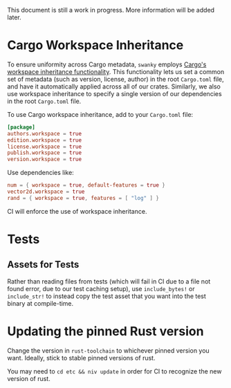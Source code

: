This document is still a work in progress. More information will be added later.

# Cargo Workspace Inheritance
To ensure uniformity across Cargo metadata, `swanky` employs [Cargo's workspace inheritance functionality](https://betterprogramming.pub/workspace-inheritance-in-rust-65d0bb8f9424).
This functionality lets us set a common set of metadata (such as version, license, author) in the root `Cargo.toml` file, and have it automatically applied across all of our crates.
Similarly, we also use workspace inheritance to specify a single version of our dependencies in the root `Cargo.toml` file.

To use Cargo workspace inheritance, add to your `Cargo.toml` file:
```toml
[package]
authors.workspace = true
edition.workspace = true
license.workspace = true
publish.workspace = true
version.workspace = true
```

Use dependencies like:
```toml
num = { workspace = true, default-features = true }
vector2d.workspace = true
rand = { workspace = true, features = [ "log" ] }
```

CI will enforce the use of workspace inheritance.

# Tests
## Assets for Tests
Rather than reading files from tests (which will fail in CI due to a file not found error, due to our test caching setup), use `include_bytes!` or `include_str!` to instead copy the test asset that you want into the test binary at compile-time.

# Updating the pinned Rust version
Change the version in `rust-toolchain` to whichever pinned version you want.
Ideally, stick to stable pinned versions of rust.

You may need to `cd etc && niv update` in order for CI to recognize the new version of rust.
